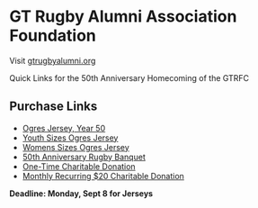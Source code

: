 <link rel="stylesheet" href="/css/style.css">

# GT Rugby Alumni Association Foundation

Visit [gtrugbyalumni.org](https://gtrugbyalumni.org)

Quick Links for the 50th Anniversary Homecoming of the GTRFC

## Purchase Links

- [Ogres Jersey, Year 50](https://buy.stripe.com/3cIbJ104S92y3TyaTJ87K03)
- [Youth Sizes Ogres Jersey](https://buy.stripe.com/eVq4gzbNA92ycq49PF87K0h)
- [Womens Sizes Ogres Jersey](https://buy.stripe.com/dRm28rg3QbaG9dSe5V87K0i)
- [50th Anniversary Rugby Banquet](https://buy.stripe.com/9B614ng3QceKahWd1R87K0g)
- [One-Time Charitable Donation](https://buy.stripe.com/4gM8wP04S92ygGk0f587K0e)
- [Monthly Recurring $20 Charitable Donation](https://buy.stripe.com/7sY5kDbNA0w261G2nd87K07)

**Deadline: Monday, Sept 8 for Jerseys**
